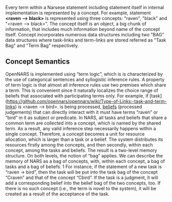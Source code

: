 
Every term within a Narsese statement including statement itself in internal implementation is represented by a concept. For example, statement **<raven --> black>** is represented using three concepts: "raven", "black" and "<raven --> black>". The concept itself is an object, a big chunk of information, that includes much information beyond name of the concept itself. Concept incorporates numerous data structures including two "BAG" data structures where task-links and term-links are stored referred as "Task Bag" and "Term Bag" respectively.

## Concept Semantics


OpenNARS is implemented using “term logic”, which is is characterized by the use of categorical sentences and syllogistic
inference rules. A property of term logic is that almost all inference rules use two premises which share a term. This is convenient since it naturally localizes the choice range of beliefs that associated with participating terms only. For example, if [task] (https://github.com/opennars/opennars/wiki/Type-of-Links:-task-and-term-links) is <raven --> bird>. is being processed, [beliefs](https://github.com/opennars/opennars/wiki/Tasks-Management-in-OpenNARS) (processed judgements) that can directly interact with it must have terms “raven” or “bird” in it as subject or predicate.
In NARS, all tasks and beliefs that share a common term are collected
into a concept, which is named by the shared term. As a result, any valid
inference step necessarily happens within a single concept. Therefore, a
concept becomes a unit for resource allocation, which is larger than a task
or a belief. The system distributes its resources firstly among the concepts,
and then secondly, within each concept, among the tasks and beliefs.
The result is a two-level memory structure. On both levels, the notion of
“bag” applies. We can describe the memory of NARS as a bag of concepts,
with, within each concept, a bag of tasks and a bag of beliefs. 1
For instance, if the statement of a new task is “raven → bird”, then
the task will be put into the task bag of the concept “Craven” and that of
the concept “Cbird”. If the task is a judgment, it will add a corresponding
belief into the belief bag of the two concepts, too. If there is no such concept
(i.e., the term is novel to the system), it will be created as a result of the
acceptance of the task.